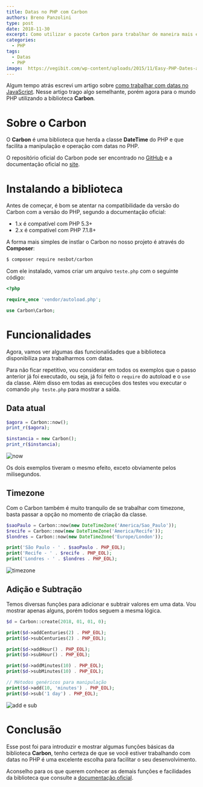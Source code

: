 ```yaml
---
title: Datas no PHP com Carbon
authors: Breno Panzolini
type: post
date: 2018-11-30
excerpt: Como utilizar o pacote Carbon para trabalhar de maneira mais eficiente com datas no PHP.
categories:
  - PHP
tags:
  - Datas
  - PHP
image:  https://vegibit.com/wp-content/uploads/2015/11/Easy-PHP-Dates-and-Times-With-Carbon.jpg
---
```


Algum tempo atrás escrevi um artigo sobre [como trabalhar com datas no JavaScript](https://tableless.com.br/trabalhando-com-moment/). Nesse artigo trago algo semelhante, porém agora para o mundo PHP utilizando a biblioteca **Carbon**.

# Sobre o Carbon

O **Carbon** é uma biblioteca que herda a classe **DateTime** do PHP e que facilita a manipulação e operação com datas no PHP.

O repositório oficial do Carbon pode ser encontrado no [GitHub](https://github.com/briannesbitt/Carbon) e a documentação oficial no [site](https://carbon.nesbot.com/docs/).

# Instalando a biblioteca

Antes de começar, é bom se atentar na compatibilidade da versão do Carbon com a versão do PHP, segundo a documentação oficial:

- 1.x é compatível com PHP 5.3+
- 2.x é compatível com PHP 7.1.8+

A forma mais simples de instlar o Carbon no nosso projeto é através do **Composer**:

```sh
$ composer require nesbot/carbon
```

Com ele instalado, vamos criar um arquivo `teste.php` com o seguinte código:

```php
<?php

require_once 'vendor/autoload.php';

use Carbon\Carbon;
```

# Funcionalidades

Agora, vamos ver algumas das funcionalidades que a biblioteca disponibiliza para trabalharmos com datas.

Para não ficar repetitivo, vou considerar em todos os exemplos que o passo anterior já foi executado, ou seja, já foi feito o `require` do autoload e o `use` da classe. Além disso em todas as execuções dos testes vou executar o comando `php teste.php` para mostrar a saída.

## Data atual

```php
$agora = Carbon::now();
print_r($agora);

$instancia = new Carbon();
print_r($instancia);
```

![now](https://i.imgur.com/Zt4iG2z.png)

Os dois exemplos tiveram o mesmo efeito, exceto obviamente pelos milisegundos.

## Timezone

Com o Carbon também é muito tranquilo de se trabalhar com timezone, basta passar a opção no momento de criação da classe.

```php
$saoPaulo = Carbon::now(new DateTimeZone('America/Sao_Paulo'));
$recife = Carbon::now(new DateTimeZone('America/Recife'));
$londres = Carbon::now(new DateTimeZone('Europe/London'));

print('São Paulo - ' . $saoPaulo . PHP_EOL);
print('Recife - ' . $recife . PHP_EOL);
print('Londres - ' . $londres . PHP_EOL);
```

![timezone](https://i.imgur.com/pYTpeci.png)

## Adição e Subtração

Temos diversas funções para adicionar e subtrair valores em uma data. Vou mostrar apenas alguns, porém todos seguem a mesma lógica.

```php
$d = Carbon::create(2018, 01, 01, 0);

print($d->addCenturies(2) . PHP_EOL);
print($d->subCenturies(2) . PHP_EOL);

print($d->addHour() . PHP_EOL);
print($d->subHour() . PHP_EOL);

print($d->addMinutes(10) . PHP_EOL);
print($d->subMinutes(10) . PHP_EOL);

// Métodos genéricos para manipulação
print($d->add(10, 'minutes') . PHP_EOL);
print($d->sub('1 day') . PHP_EOL);
```

![add e sub](https://i.imgur.com/LwTwUqz.png)

# Conclusão

Esse post foi para introduzir e mostrar algumas funções básicas da biblioteca **Carbon**, tenho certeza de que se você estiver trabalhando com datas no PHP é uma excelente escolha para facilitar o seu desenvolvimento.

Aconselho para os que querem conhecer as demais funções e facilidades da biblioteca que consulte a [documentação oficial](https://carbon.nesbot.com/docs/).
